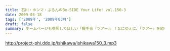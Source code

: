 ```yaml
---
title: 石川・ホンマ・ぶるんのBe-SIDE Your Life! vol.150-3
date: 2009-03-18
tags: ['2009年', '2009年03月']
draft: false
summary: ホームページも参照してほしい「握手会『ツアー』」！なにゆえに、「ツアー」を組むのか・・・過酷な旅のお話は次週配信分ですぐ！？（月曜に帰ってこれているのかな？？）NAMAE
---
```


http://project-phi.ddo.jp/ishikawa/ishikawa150_3.mp3
